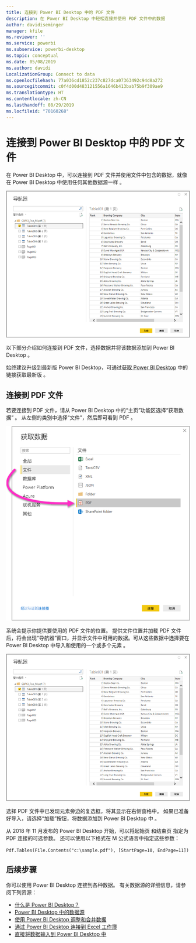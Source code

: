 ```yaml
---
title: 连接到 Power BI Desktop 中的 PDF 文件
description: 在 Power BI Desktop 中轻松连接并使用 PDF 文件中的数据
author: davidiseminger
manager: kfile
ms.reviewer: ''
ms.service: powerbi
ms.subservice: powerbi-desktop
ms.topic: conceptual
ms.date: 05/08/2019
ms.author: davidi
LocalizationGroup: Connect to data
ms.openlocfilehash: 77a036cd1852c237c827dca07363492c94d8a272
ms.sourcegitcommit: c0f4d00d483121556a1646b413bab75b9f309ae9
ms.translationtype: HT
ms.contentlocale: zh-CN
ms.lasthandoff: 08/29/2019
ms.locfileid: "70160268"
---
```

# <a name="connect-to-a-pdf-file-in-power-bi-desktop"></a>连接到 Power BI Desktop 中的 PDF 文件
在 Power BI Desktop 中，可以连接到 PDF 文件并使用文件中包含的数据，就像在 Power BI Desktop 中使用任何其他数据源一样  。

![连接到 PDF 文件中的数据](media/desktop-connect-pdf/connect-pdf-04.png)

以下部分介绍如何连接到 PDF 文件，选择数据并将该数据添加到 Power BI Desktop   。

始终建议升级到最新版 Power BI Desktop，可通过[获取 Power BI Desktop](desktop-get-the-desktop.md) 中的链接获取最新版  。 

## <a name="connect-to-a-pdf-file"></a>连接到 PDF 文件
若要连接到 PDF 文件，请从 Power BI Desktop 中的“主页”功能区选择“获取数据”    。 从左侧的类别中选择“文件”，然后即可看到 PDF   。

![选择从 PDF 获取数据](media/desktop-connect-pdf/connect-pdf-01.png)

系统会提示你提供要使用的 PDF 文件的位置。 提供文件位置并加载 PDF 文件后，将会出现“导航器”窗口，并显示文件中可用的数据。可从这些数据中选择要在 Power BI Desktop 中导入和使用的一个或多个元素   。

![连接到 PDF 文件中的数据](media/desktop-connect-pdf/connect-pdf-04.png)

选择 PDF 文件中已发现元素旁边的复选框，将其显示在右侧窗格中。 如果已准备好导入，请选择“加载”按钮，将数据添加到 Power BI Desktop 中   。

从 2018 年 11 月发布的 Power BI Desktop  开始，可以将起始页  和结束页  指定为 PDF 连接的可选参数。 还可以使用以下格式在 M 公式语言中指定这些参数：

`Pdf.Tables(File.Contents("c:\sample.pdf"), [StartPage=10, EndPage=11])`


## <a name="next-steps"></a>后续步骤
你可以使用 Power BI Desktop 连接到各种数据。 有关数据源的详细信息，请参阅下列资源：

* [什么是 Power BI Desktop？](desktop-what-is-desktop.md)
* [Power BI Desktop 中的数据源](desktop-data-sources.md)
* [使用 Power BI Desktop 调整和合并数据](desktop-shape-and-combine-data.md)
* [通过 Power BI Desktop 连接到 Excel 工作簿](desktop-connect-excel.md)   
* [直接将数据输入到 Power BI Desktop 中](desktop-enter-data-directly-into-desktop.md)   

